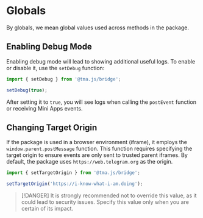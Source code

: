 # Globals

By globals, we mean global values used across methods in the package.

## Enabling Debug Mode

Enabling debug mode will lead to showing additional useful logs. To enable or disable it,
use the `setDebug` function:

```typescript
import { setDebug } from '@tma.js/bridge';

setDebug(true);
```

After setting it to `true`, you will see logs when calling the `postEvent` function or receiving
Mini Apps events.

## Changing Target Origin

If the package is used in a browser environment (iframe), it employs the `window.parent.postMessage`
function. This function requires specifying the target origin to ensure events are only sent to
trusted parent iframes. By default, the package uses `https://web.telegram.org` as the origin.

```typescript
import { setTargetOrigin } from '@tma.js/bridge';

setTargetOrigin('https://i-know-what-i-am.doing');
```

> [!DANGER]
> It is strongly recommended not to override this value, as it could lead to security issues.
> Specify this value only when you are certain of its impact.
